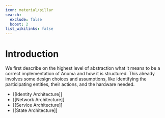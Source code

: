 ```yaml
---
icon: material/pillar
search:
  exclude: false
  boost: 2
list_wikilinks: false
---
```


# Introduction

We first describe on the highest level of abstraction what it means to be a
correct implementation of Anoma and how it is structured. This already involves
some design choices and assumptions, like identifying the participating
entities, their actions, and the hardware needed.

- [[Identity Architecture]]
- [[Network Architecture]]
- [[Service Architecture]]
- [[State Architecture]]
